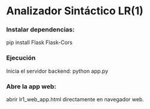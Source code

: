 # Analizador Sintáctico LR(1)


### Instalar dependencias:
pip install Flask Flask-Cors


### Ejecución

Inicia el servidor backend: python app.py


### Abre la app web:
abrir lr1_web_app.html directamente en navegador web.
